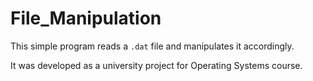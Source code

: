 # File_Manipulation

This simple program reads a ```.dat``` file and manipulates it accordingly.

It was developed as a university project for Operating Systems course.
